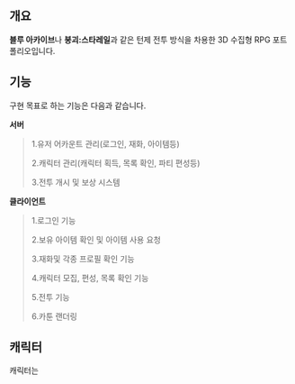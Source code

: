 개요
----------------------
**블루 아카이브**나 **붕괴:스타레일**과 같은 턴제 전투 방식을 차용한 3D 수집형 RPG 포트폴리오입니다.

기능
---------------------
구현 목표로 하는 기능은 다음과 같습니다.

**서버**
> 1.유저 어카운트 관리(로그인, 재화, 아이템등)
> 
> 2.캐릭터 관리(캐릭터 획득, 목록 확인, 파티 편성등)
> 
> 3.전투 개시 및 보상 시스템

**클라이언트**
> 1.로그인 기능
> 
> 2.보유 아이템 확인 및 아이템 사용 요청
> 
> 3.재화및 각종 프로필 확인 기능
> 
> 4.캐릭터 모집, 편성, 목록 확인 기능
> 
> 5.전투 기능
>
> 6.카툰 랜더링

캐릭터
--------------------
캐릭터는 
